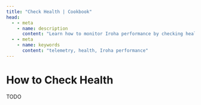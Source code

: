 ```yaml
---
title: "Check Health | Cookbook"
head:
  - - meta
    - name: description
      content: "Learn how to monitor Iroha performance by checking health."
  - - meta
    - name: keywords
      content: "telemetry, health, Iroha performance"
---
```


# How to Check Health

TODO